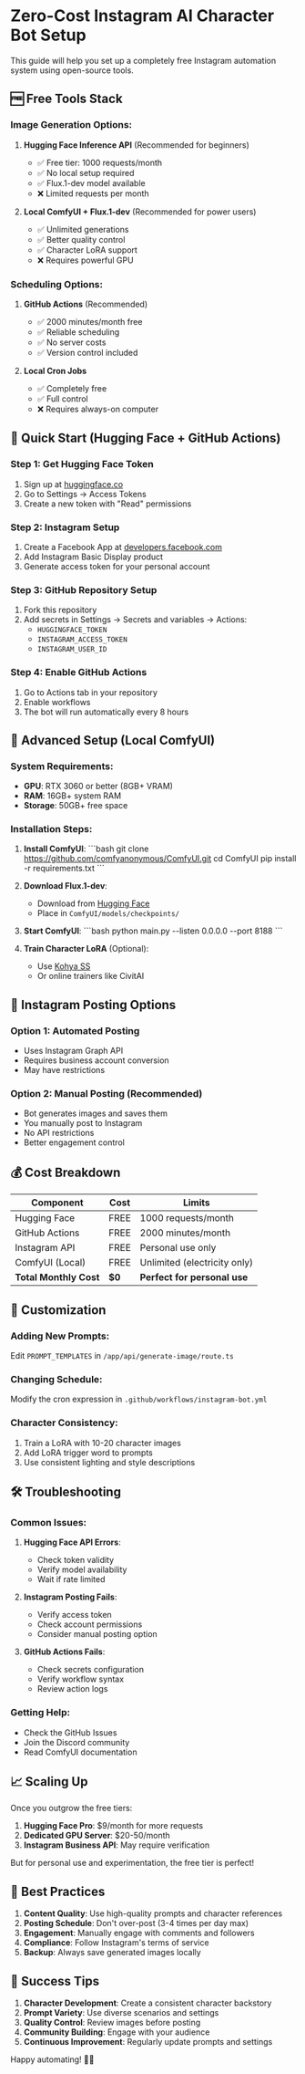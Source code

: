 # Zero-Cost Instagram AI Character Bot Setup

This guide will help you set up a completely free Instagram automation system using open-source tools.

## 🆓 Free Tools Stack

### Image Generation Options:

1. **Hugging Face Inference API** (Recommended for beginners)
   - ✅ Free tier: 1000 requests/month
   - ✅ No local setup required
   - ✅ Flux.1-dev model available
   - ❌ Limited requests per month

2. **Local ComfyUI + Flux.1-dev** (Recommended for power users)
   - ✅ Unlimited generations
   - ✅ Better quality control
   - ✅ Character LoRA support
   - ❌ Requires powerful GPU

### Scheduling Options:

1. **GitHub Actions** (Recommended)
   - ✅ 2000 minutes/month free
   - ✅ Reliable scheduling
   - ✅ No server costs
   - ✅ Version control included

2. **Local Cron Jobs**
   - ✅ Completely free
   - ✅ Full control
   - ❌ Requires always-on computer

## 🚀 Quick Start (Hugging Face + GitHub Actions)

### Step 1: Get Hugging Face Token
1. Sign up at [huggingface.co](https://huggingface.co)
2. Go to Settings → Access Tokens
3. Create a new token with "Read" permissions

### Step 2: Instagram Setup
1. Create a Facebook App at [developers.facebook.com](https://developers.facebook.com)
2. Add Instagram Basic Display product
3. Generate access token for your personal account

### Step 3: GitHub Repository Setup
1. Fork this repository
2. Add secrets in Settings → Secrets and variables → Actions:
   - `HUGGINGFACE_TOKEN`
   - `INSTAGRAM_ACCESS_TOKEN`
   - `INSTAGRAM_USER_ID`

### Step 4: Enable GitHub Actions
1. Go to Actions tab in your repository
2. Enable workflows
3. The bot will run automatically every 8 hours

## 🎨 Advanced Setup (Local ComfyUI)

### System Requirements:
- **GPU**: RTX 3060 or better (8GB+ VRAM)
- **RAM**: 16GB+ system RAM
- **Storage**: 50GB+ free space

### Installation Steps:

1. **Install ComfyUI**:
   \`\`\`bash
   git clone https://github.com/comfyanonymous/ComfyUI.git
   cd ComfyUI
   pip install -r requirements.txt
   \`\`\`

2. **Download Flux.1-dev**:
   - Download from [Hugging Face](https://huggingface.co/black-forest-labs/FLUX.1-dev)
   - Place in `ComfyUI/models/checkpoints/`

3. **Start ComfyUI**:
   \`\`\`bash
   python main.py --listen 0.0.0.0 --port 8188
   \`\`\`

4. **Train Character LoRA** (Optional):
   - Use [Kohya SS](https://github.com/kohya-ss/sd-scripts)
   - Or online trainers like CivitAI

## 📱 Instagram Posting Options

### Option 1: Automated Posting
- Uses Instagram Graph API
- Requires business account conversion
- May have restrictions

### Option 2: Manual Posting (Recommended)
- Bot generates images and saves them
- You manually post to Instagram
- No API restrictions
- Better engagement control

## 💰 Cost Breakdown

| Component | Cost | Limits |
|-----------|------|--------|
| Hugging Face | FREE | 1000 requests/month |
| GitHub Actions | FREE | 2000 minutes/month |
| Instagram API | FREE | Personal use only |
| ComfyUI (Local) | FREE | Unlimited (electricity only) |
| **Total Monthly Cost** | **$0** | **Perfect for personal use** |

## 🔧 Customization

### Adding New Prompts:
Edit `PROMPT_TEMPLATES` in `/app/api/generate-image/route.ts`

### Changing Schedule:
Modify the cron expression in `.github/workflows/instagram-bot.yml`

### Character Consistency:
1. Train a LoRA with 10-20 character images
2. Add LoRA trigger word to prompts
3. Use consistent lighting and style descriptions

## 🛠️ Troubleshooting

### Common Issues:

1. **Hugging Face API Errors**:
   - Check token validity
   - Verify model availability
   - Wait if rate limited

2. **Instagram Posting Fails**:
   - Verify access token
   - Check account permissions
   - Consider manual posting option

3. **GitHub Actions Fails**:
   - Check secrets configuration
   - Verify workflow syntax
   - Review action logs

### Getting Help:
- Check the GitHub Issues
- Join the Discord community
- Read ComfyUI documentation

## 📈 Scaling Up

Once you outgrow the free tiers:

1. **Hugging Face Pro**: $9/month for more requests
2. **Dedicated GPU Server**: $20-50/month
3. **Instagram Business API**: May require verification

But for personal use and experimentation, the free tier is perfect!

## 🎯 Best Practices

1. **Content Quality**: Use high-quality prompts and character references
2. **Posting Schedule**: Don't over-post (3-4 times per day max)
3. **Engagement**: Manually engage with comments and followers
4. **Compliance**: Follow Instagram's terms of service
5. **Backup**: Always save generated images locally

## 🌟 Success Tips

1. **Character Development**: Create a consistent character backstory
2. **Prompt Variety**: Use diverse scenarios and settings
3. **Quality Control**: Review images before posting
4. **Community Building**: Engage with your audience
5. **Continuous Improvement**: Regularly update prompts and settings

Happy automating! 🤖✨
